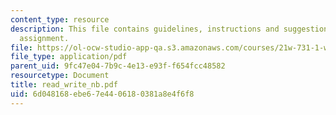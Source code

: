 ```yaml
---
content_type: resource
description: This file contains guidelines, instructions and suggestions for journal
  assignment.
file: https://ol-ocw-studio-app-qa.s3.amazonaws.com/courses/21w-731-1-writing-and-experience-exploring-self-in-society-spring-2004/6d048168ebe67e4406180381a8e4f6f8_read_write_nb.pdf
file_type: application/pdf
parent_uid: 9fc47e04-7b9c-4e13-e93f-f654fcc48582
resourcetype: Document
title: read_write_nb.pdf
uid: 6d048168-ebe6-7e44-0618-0381a8e4f6f8
---
```

